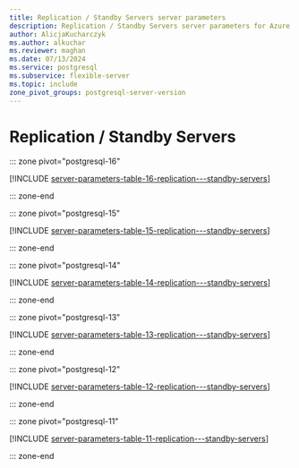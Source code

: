 ```yaml
---
title: Replication / Standby Servers server parameters
description: Replication / Standby Servers server parameters for Azure Database for PostgreSQL - Flexible Server.
author: AlicjaKucharczyk
ms.author: alkuchar
ms.reviewer: maghan
ms.date: 07/13/2024
ms.service: postgresql
ms.subservice: flexible-server
ms.topic: include
zone_pivot_groups: postgresql-server-version
---
```

# Replication / Standby Servers


::: zone pivot="postgresql-16"

[!INCLUDE [server-parameters-table-16-replication---standby-servers](./includes/server-parameters-table-16-replication---standby-servers.md)]

::: zone-end


::: zone pivot="postgresql-15"

[!INCLUDE [server-parameters-table-15-replication---standby-servers](./includes/server-parameters-table-15-replication---standby-servers.md)]

::: zone-end


::: zone pivot="postgresql-14"

[!INCLUDE [server-parameters-table-14-replication---standby-servers](./includes/server-parameters-table-14-replication---standby-servers.md)]

::: zone-end


::: zone pivot="postgresql-13"

[!INCLUDE [server-parameters-table-13-replication---standby-servers](./includes/server-parameters-table-13-replication---standby-servers.md)]

::: zone-end


::: zone pivot="postgresql-12"

[!INCLUDE [server-parameters-table-12-replication---standby-servers](./includes/server-parameters-table-12-replication---standby-servers.md)]

::: zone-end


::: zone pivot="postgresql-11"

[!INCLUDE [server-parameters-table-11-replication---standby-servers](./includes/server-parameters-table-11-replication---standby-servers.md)]

::: zone-end


